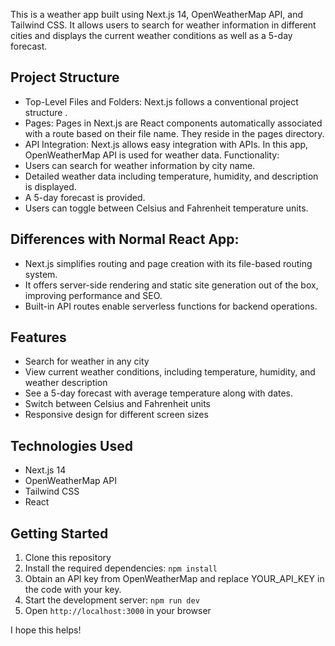 This is a weather app built using Next.js 14, OpenWeatherMap API, and Tailwind CSS. It allows users to search for weather information in different cities and displays the current weather conditions as well as a 5-day forecast.

## Project Structure
* Top-Level Files and Folders: Next.js follows a conventional project structure .
* Pages: Pages in Next.js are React components automatically associated with a route based on their file name. They reside in the pages directory.
* API Integration: Next.js allows easy integration with APIs. In this app, OpenWeatherMap API is used for weather data.
Functionality:
* Users can search for weather information by city name.
* Detailed weather data including temperature, humidity, and description is displayed.
* A 5-day forecast is provided.
* Users can toggle between Celsius and Fahrenheit temperature units.
## Differences with Normal React App:
* Next.js simplifies routing and page creation with its file-based routing system.
* It offers server-side rendering and static site generation out of the box, improving performance and SEO.
* Built-in API routes enable serverless functions for backend operations.

## Features

* Search for weather in any city
* View current weather conditions, including temperature, humidity, and weather description
* See a 5-day forecast with average temperature along with dates.
* Switch between Celsius and Fahrenheit units
* Responsive design for different screen sizes

## Technologies Used

* Next.js 14
* OpenWeatherMap API
* Tailwind CSS
* React

## Getting Started

1. Clone this repository
2. Install the required dependencies: `npm install`
3. Obtain an API key from OpenWeatherMap and replace YOUR_API_KEY in the code with your key.
4. Start the development server: `npm run dev`
5. Open `http://localhost:3000` in your browser



I hope this helps!
